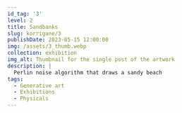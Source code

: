```yaml
---
id_tag: '3'
level: 2
title: Sandbanks
slug: korrigane/3
publishDate: 2023-05-15 12:00:00
img: /assets/3_thumb.webp
collection: exhibition
img_alt: Thumbnail for the single post of the artwork
description: |
  Perlin noise algorithm that draws a sandy beach
tags:
  - Generative art
  - Exhibitions
  - Physicals
---
```

